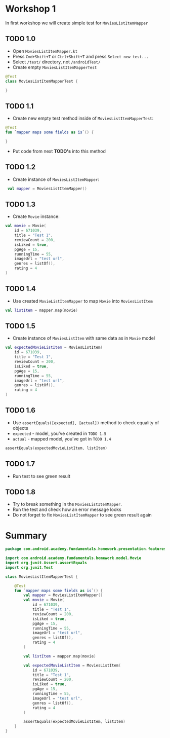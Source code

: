 # Workshop 1

In first workshop we will create simple test for `MoviesListItemMapper`

## TODO 1.0

- Open `MoviesListItemMapper.kt`
- Press `Cmd+Shift+T` or `Ctrl+Shift+T` and press `Select new test...`
- Select `/test/` directory, not `/androidTest/`
- Create empty  `MoviesListItemMapperTest`

```kotlin 
@Test
class MoviesListItemMapperTest {

}
```

## TODO 1.1

- Create new empty test method inside of `MoviesListItemMapperTest`:

```kotlin 
@Test
fun `mapper maps some fields as is`() {

}
```

- Put code from next **TODO's** into this method

## TODO 1.2

- Create instance of `MoviesListItemMapper`:

```kotlin 
 val mapper = MoviesListItemMapper()
 ```

## TODO 1.3

- Create `Movie` instance:

```kotlin
val movie = Movie(
    id = 671039,
    title = "Test 1",
    reviewCount = 200,
    isLiked = true,
    pgAge = 15,
    runningTime = 55,
    imageUrl = "test url",
    genres = listOf(),
    rating = 4
)
```

## TODO 1.4

- Use created `MovieListItemMapper` to map `Movie` into `MoviesListItem`

```kotlin
val listItem = mapper.map(movie)
```

## TODO 1.5

- Create instance of `MoviesListItem` with same data as in `Movie` model

```kotlin
val expectedMovieListItem = MoviesListItem(
    id = 671039,
    title = "Test 1",
    reviewCount = 200,
    isLiked = true,
    pgAge = 15,
    runningTime = 55,
    imageUrl = "test url",
    genres = listOf(),
    rating = 4
)
```

## TODO 1.6

- Use `assertEquals([expected], [actual])`  method to check equality of objects
- `expected` - model, you've created in `TODO 1.5`
- `actual` - mapped model, you've got in `TODO 1.4`

```kotlin
assertEquals(expectedMovieListItem, listItem)
```

## TODO 1.7

- Run test to see green result

## TODO 1.8

- Try to break something in the  `MoviesListItemMapper`.
- Run the test and check how an error message looks
- Do not forget to fix  `MoviesListItemMapper` to see green result again

# Summary

```kotlin
package com.android.academy.fundamentals.homework.presentation.features.movies.viewmodel

import com.android.academy.fundamentals.homework.model.Movie
import org.junit.Assert.assertEquals
import org.junit.Test

class MoviesListItemMapperTest {

    @Test
    fun `mapper maps some fields as is`() {
        val mapper = MoviesListItemMapper()
        val movie = Movie(
            id = 671039,
            title = "Test 1",
            reviewCount = 200,
            isLiked = true,
            pgAge = 15,
            runningTime = 55,
            imageUrl = "test url",
            genres = listOf(),
            rating = 4
        )

        val listItem = mapper.map(movie)

        val expectedMovieListItem = MoviesListItem(
            id = 671039,
            title = "Test 1",
            reviewCount = 200,
            isLiked = true,
            pgAge = 15,
            runningTime = 55,
            imageUrl = "test url",
            genres = listOf(),
            rating = 4
        )

        assertEquals(expectedMovieListItem, listItem)
    }
}
```